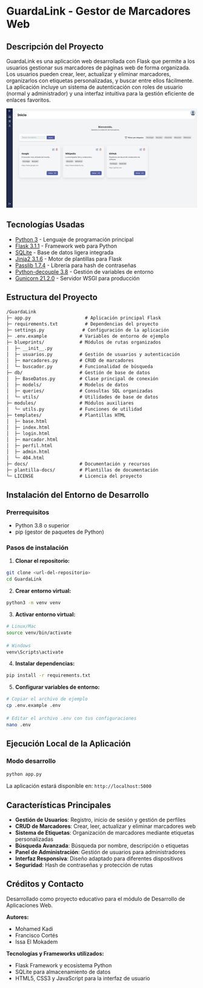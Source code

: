 # GuardaLink - Gestor de Marcadores Web

## Descripción del Proyecto
GuardaLink es una aplicación web desarrollada con Flask que permite a los usuarios gestionar sus marcadores de páginas web de forma organizada. Los usuarios pueden crear, leer, actualizar y eliminar marcadores, organizarlos con etiquetas personalizadas, y buscar entre ellos fácilmente. La aplicación incluye un sistema de autenticación con roles de usuario (normal y administrador) y una interfaz intuitiva para la gestión eficiente de enlaces favoritos.

![Preview](./docs/preview.png)

## Tecnologías Usadas
- [Python 3](https://www.python.org/) - Lenguaje de programación principal
- [Flask 3.1.1](https://flask.palletsprojects.com/) - Framework web para Python
- [SQLite](https://www.sqlite.org/) - Base de datos ligera integrada
- [Jinja2 3.1.6](https://jinja.palletsprojects.com/) - Motor de plantillas para Flask
- [Passlib 1.7.4](https://passlib.readthedocs.io/) - Librería para hash de contraseñas
- [Python-decouple 3.8](https://pypi.org/project/python-decouple/) - Gestión de variables de entorno
- [Gunicorn 21.2.0](https://gunicorn.org/) - Servidor WSGI para producción

## Estructura del Proyecto
```
/GuardaLink
├─ app.py                    # Aplicación principal Flask
├─ requirements.txt          # Dependencias del proyecto
├─ settings.py              # Configuración de la aplicación
├─ .env.example            # Variables de entorno de ejemplo
├─ blueprints/             # Módulos de rutas organizados
│  ├─ __init__.py
│  ├─ usuarios.py          # Gestión de usuarios y autenticación
│  ├─ marcadores.py        # CRUD de marcadores
│  └─ buscador.py          # Funcionalidad de búsqueda
├─ db/                     # Gestión de base de datos
│  ├─ BaseDatos.py         # Clase principal de conexión
│  ├─ models/              # Modelos de datos
│  ├─ queries/             # Consultas SQL organizadas
│  └─ utils/               # Utilidades de base de datos
├─ modules/                # Módulos auxiliares
│  └─ utils.py             # Funciones de utilidad
├─ templates/              # Plantillas HTML
│  ├─ base.html
│  ├─ index.html
│  ├─ login.html
│  ├─ marcador.html
│  ├─ perfil.html
│  ├─ admin.html
│  └─ 404.html
├─ docs/                   # Documentación y recursos
├─ plantilla-docs/         # Plantillas de documentación
└─ LICENSE                 # Licencia del proyecto
```

## Instalación del Entorno de Desarrollo

### Prerrequisitos
- Python 3.8 o superior
- pip (gestor de paquetes de Python)

### Pasos de instalación

1. **Clonar el repositorio:**
```bash
git clone <url-del-repositorio>
cd GuardaLink
```

2. **Crear entorno virtual:**
```bash
python3 -m venv venv
```

3. **Activar entorno virtual:**
```bash
# Linux/Mac
source venv/bin/activate

# Windows
venv\Scripts\activate
```

4. **Instalar dependencias:**
```bash
pip install -r requirements.txt
```

5. **Configurar variables de entorno:**
```bash
# Copiar el archivo de ejemplo
cp .env.example .env

# Editar el archivo .env con tus configuraciones
nano .env
```

## Ejecución Local de la Aplicación

### Modo desarrollo
```bash
python app.py
```

La aplicación estará disponible en: `http://localhost:5000`

## Características Principales

- **Gestión de Usuarios**: Registro, inicio de sesión y gestión de perfiles
- **CRUD de Marcadores**: Crear, leer, actualizar y eliminar marcadores web
- **Sistema de Etiquetas**: Organización de marcadores mediante etiquetas personalizadas
- **Búsqueda Avanzada**: Búsqueda por nombre, descripción o etiquetas
- **Panel de Administración**: Gestión de usuarios para administradores
- **Interfaz Responsiva**: Diseño adaptado para diferentes dispositivos
- **Seguridad**: Hash de contraseñas y protección de rutas

## Créditos y Contacto

Desarrollado como proyecto educativo para el módulo de Desarrollo de Aplicaciones Web.

**Autores:**
- Mohamed Kadi
- Francisco Cortés
- Issa El Mokadem

**Tecnologías y Frameworks utilizados:**
- Flask Framework y ecosistema Python
- SQLite para almacenamiento de datos
- HTML5, CSS3 y JavaScript para la interfaz de usuario